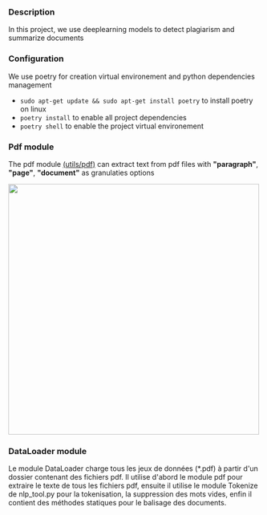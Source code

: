 ### Description
In this project, we use deeplearning models to detect plagiarism and summarize documents

### Configuration

We use poetry for creation virtual environement and python dependencies management
- ```sudo apt-get update && sudo apt-get install poetry``` to install poetry on linux
- ```poetry install``` to enable all project dependencies
- ```poetry shell``` to enable the project virtual environement
 
### Pdf module
The pdf module [(utils/pdf)](https://github.com/abdoulfataoh/doc-summary-and-plagiarism-detection/blob/main/utils/pdf.py) can extract text from pdf files with **"paragraph"**, **"page"**, **"document"** as granulaties options

<p align="left">
  <img width="500" src="https://drive.google.com/uc?export=download&id=1Cx1TngBWoMn92GF9voF6ZHVbkhhKcfzh">
</p>

### DataLoader module
Le module DataLoader charge tous les jeux de données (*.pdf) à partir d'un dossier contenant des fichiers pdf. Il utilise d'abord le module pdf pour extraire le texte de tous les fichiers pdf, ensuite il utilise le module Tokenize de nlp_tool.py pour la tokenisation, la suppression des mots vides, enfin il contient des méthodes statiques pour le balisage des documents.
